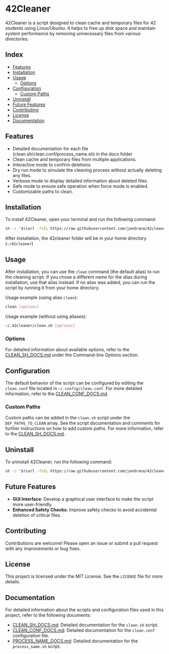 # 42Cleaner

42Cleaner is a script designed to clean cache and temporary files for 42 students using Linux/Ubuntu. It helps to free up disk space and maintain system performance by removing unnecessary files from various directories.

## Index

- [Features](#features)
- [Installation](#installation)
- [Usage](#usage)
  - [Options](#options)
- [Configuration](#configuration)
  - [Custom Paths](#custom-paths)
- [Uninstall](#uninstall)
- [Future Features](#future-features)
- [Contributing](#contributing)
- [License](#license)
- [Documentation](#documentation)

## Features

- Detailed documentation for each file (clean.sh/clean.conf/process_name.sh) in the docs folder
- Clean cache and temporary files from multiple applications.
- Interactive mode to confirm deletions.
- Dry run mode to simulate the cleaning process without actually deleting any files.
- Verbose mode to display detailed information about deleted files.
- Safe mode to ensure safe operation when force mode is enabled.
- Customizable paths to clean.

## Installation

To install 42Cleaner, open your terminal and run the following command:

```bash
sh -c "$(curl -fsSL https://raw.githubusercontent.com/jandrana/42cleaner/main/install.sh)"
```

After installation, the 42cleaner folder will be in your home directory (`~/42cleaner`)

## Usage

After installation, you can use the `clean` command (the default alias) to run the cleaning script. If you chose a different name for the alias during installation, use that alias instead. If no alias was added, you can run the script by running it from your home directory.

Usage example (using alias `clean`):
```bash
clean [options]
```

Usage example (without using aliases):
```bash
~/.42cleaner/clean.sh [options]
```


### Options

For detailed information about available options, refer to the [CLEAN_SH_DOCS.md](docs/CLEAN_SH_DOCS.md) under the Command-line Options section.

## Configuration

The default behavior of the script can be configured by editing the `clean.conf` file located in `~/.config/clean.conf`. For more detailed information, refer to the [CLEAN_CONF_DOCS.md](docs/CLEAN_CONF_DOCS.md).


### Custom Paths
Custom paths can be added in the `clean.sh` script under the `DEF_PATHS_TO_CLEAN` array. See the script documentation and comments for further instructions on how to add custom paths. For more information, refer to the [CLEAN_SH_DOCS.md](docs/CLEAN_SH_DOCS.md).

## Uninstall
To uninstall 42Cleaner, run the following command:
```sh
sh -c "$(curl -fsSL https://raw.githubusercontent.com/jandrana/42cleaner/main/uninstall.sh)"
```

## Future Features

- **GUI Interface**: Develop a graphical user interface to make the script more user-friendly.
- **Enhanced Safety Checks**: Improve safety checks to avoid accidental deletion of critical files.

## Contributing

Contributions are welcome! Please open an issue or submit a pull request with any improvements or bug fixes.


## License

This project is licensed under the MIT License. See the `LICENSE` file for more details.

## Documentation

For detailed information about the scripts and configuration files used in this project, refer to the following documents:

- [CLEAN_SH_DOCS.md](docs/CLEAN_SH_DOCS.md): Detailed documentation for the `clean.sh` script.
- [CLEAN_CONF_DOCS.md](docs/CLEAN_CONF_DOCS.md): Detailed documentation for the `clean.conf` configuration file.
- [PROCESS_NAME_DOCS.md](docs/PROCESS_NAME_DOCS.md): Detailed documentation for the `process_name.sh` script.